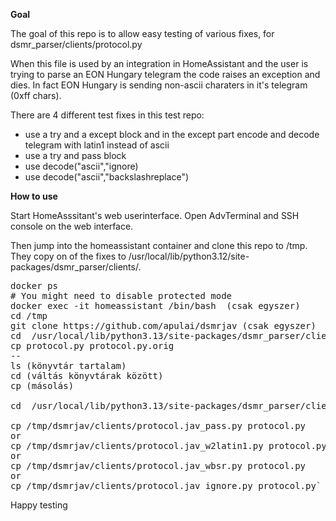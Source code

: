 **Goal**

The goal of this repo is to allow easy testing of various fixes, for
dsmr_parser/clients/protocol.py

When this file is used by an integration in HomeAssistant and
the user is trying to parse an EON Hungary telegram the code raises 
an exception and dies. In fact EON Hungary is sending non-ascii 
charaters in it's telegram (0xff chars).

There are 4 different test fixes in this test repo:

- use a try and a except block and in the except part
encode and decode telegram with latin1 instead of ascii
- use a try and pass block
- use decode("ascii","ignore)
- use decode("ascii","backslashreplace")

**How to use**

Start HomeAsssitant's web userinterface.
Open AdvTerminal and SSH console on the web interface.

Then jump into the homeassistant container and
clone this repo to /tmp. They copy on of the fixes to
/usr/local/lib/python3.12/site-packages/dsmr_parser/clients/.

<pre>
docker ps
# You might need to disable protected mode
docker exec -it homeassistant /bin/bash  (csak egyszer)
cd /tmp
git clone https://github.com/apulai/dsmrjav (csak egyszer)
cd  /usr/local/lib/python3.13/site-packages/dsmr_parser/clients/
cp protocol.py protocol.py.orig
--
ls (könyvtár tartalam)
cd (váltás könyvtárak között)
cp (másolás)
  
cd  /usr/local/lib/python3.13/site-packages/dsmr_parser/clients/

cp /tmp/dsmrjav/clients/protocol.jav_pass.py protocol.py
or
cp /tmp/dsmrjav/clients/protocol.jav_w2latin1.py protocol.py
or
cp /tmp/dsmrjav/clients/protocol.jav_wbsr.py protocol.py
or
cp /tmp/dsmrjav/clients/protocol.jav_ignore.py protocol.py`
</pre>

Happy testing
